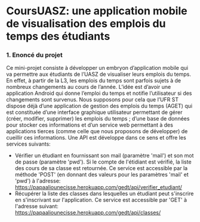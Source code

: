 # CoursUASZ: une application mobile de visualisation des emplois du temps des étudiants
### 1. Enoncé du projet
Ce mini-projet consiste à développer un embryon d’application mobile qui va permettre aux étudiants de l’UASZ de visualiser leurs emplois du temps. En effet, à partir de la L3, les emplois du temps sont parfois sujets à de nombreux changements au cours de l’année. L’idée est d’avoir une application Android qui donne l’emploi du temps et notifie l’utilisateur si des changements sont survenus.
Nous supposons pour cela que l’UFR ST dispose déjà d’une application de gestion des emplois du temps (AGET) qui est constituée d’une interface graphique utilisateur permettant de gérer (créer, modifier, supprimer) les emplois du temps ; d’une base de données pour stocker ces informations et d’un service web permettant à des applications tierces (comme celle que nous proposons de développer) de cueillir ces informations. Une API est développe dans ce sens et offre les services suivants:
- Vérifier un étudiant en fournissant son mail (paramètre 'mail') et son mot de passe (paramètre 'pwd'). Si le compte de l'étidiant est vérifié, la liste des cours de sa classe est retournée. Ce service est accessible par la méthode 'POST' (en donnant des valeurs pour les paramètres 'mail' et 'pwd') à l'adresse: https://papaaliounecisse.herokuapp.com/gedt/api/verifier_etudiant/
- Récupérer la liste des classes dans lesquelles un étudiant peut s'inscrire en s'inscrivant sur l'application. Ce service est accessible par 'GET' à l'adresse suivant: https://papaaliounecisse.herokuapp.com/gedt/api/classes/

